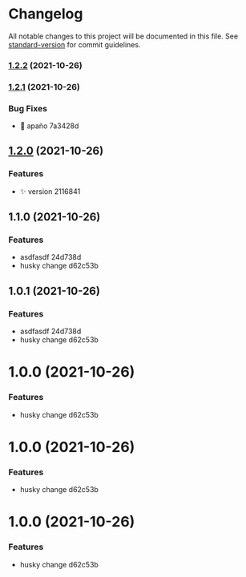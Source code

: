 # Changelog

All notable changes to this project will be documented in this file. See [standard-version](https://github.com/conventional-changelog/standard-version) for commit guidelines.

### [1.2.2](///compare/v1.2.1...v1.2.2) (2021-10-26)

### [1.2.1](///compare/v1.2.0...v1.2.1) (2021-10-26)


### Bug Fixes

* :bug: apaño 7a3428d

## [1.2.0](///compare/v1.1.0...v1.2.0) (2021-10-26)


### Features

* :sparkles: version 2116841

## 1.1.0 (2021-10-26)


### Features

* asdfasdf 24d738d
* husky change d62c53b

## 1.0.1 (2021-10-26)


### Features

* asdfasdf 24d738d
* husky change d62c53b



# 1.0.0 (2021-10-26)


### Features

* husky change d62c53b



# 1.0.0 (2021-10-26)


### Features

* husky change d62c53b



# 1.0.0 (2021-10-26)


### Features

* husky change d62c53b
